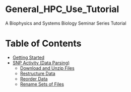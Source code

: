 # General_HPC_Use_Tutorial
A Biophysics and Systems Biology Seminar Series Tutorial

Table of Contents <a name="toc"></a>
=================
* [Getting Started](https://github.com/KerriganBlake/Parallelized-WES-Analysis/blob/master/Resource_Processing.md#resources)
* [SNP Activity (Data Parsing)](https://github.com/KerriganBlake/General_HPC_Use_Tutorial/blob/master/SNP_Activity.md)
  * [Download and Unzip Files](https://github.com/KerriganBlake/General_HPC_Use_Tutorial/blob/master/SNP_Activity.md)
  * [Restructure Data](https://github.com/KerriganBlake/General_HPC_Use_Tutorial/blob/master/SNP_Activity.md)
  * [Reorder Data](https://github.com/KerriganBlake/General_HPC_Use_Tutorial/blob/master/SNP_Activity.md)
  * [Rename Sets of Files](https://github.com/KerriganBlake/General_HPC_Use_Tutorial/blob/master/SNP_Activity.md)

